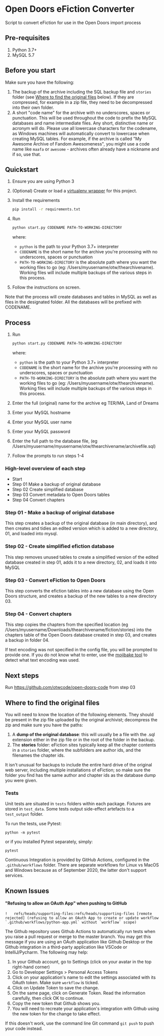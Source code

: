 # Open Doors eFiction Converter
Script to convert eFiction for use in the Open Doors import process

## Pre-requisites

1. Python 3.7+
1. MySQL 5.7

## Before you start
Make sure you have the following:
1. The backup of the archive including the SQL backup file and `stories` folder (see [Where to find the original files](#Where-to-find-the-original-files) below). 
If they are compressed, for example in a zip file, they need to be decompressed into their own folder.
1. A short "code name" for the archive with no underscores, spaces or punctuation. This will be used throughout the code to prefix the MySQL databases and name intermediate files. Any short, distinctive name or acronym will do. Please use all lowercase characters for the codename, as Windows machines will automatically convert to lowercase when creating MySQL tables.
For example, if the archive is called "My Awesome Archive of Fandom Awesomeness", you might use a code name like `maafa` or `awesome` - archives often already have a nickname and if so, use that.


## Quickstart

1. Ensure you are using Python 3
1. (Optional) Create or load a [virtualenv wrapper](https://packaging.python.org/guides/installing-using-pip-and-virtual-environments/#installing-virtualenv) for this project.
1. Install the requirements
    ```bash
    pip install -r requirements.txt
    ```
1. Run 
   ```bash
   python start.py CODENAME PATH-TO-WORKING-DIRECTORY
   ``` 
    where:
    
    - `python` is the path to your Python 3.7+ interpreter 
    - `CODENAME` is the short name for the archive you're processing with no underscores, spaces or punctuation
    - `PATH-TO-WORKING-DIRECTORY` is the absolute path where you want the working files to go (eg: /Users/myusername/otw/thearchivename). Working files will include multiple backups of the various steps in this process.
1. Follow the instructions on screen.

Note that the process will create databases and tables in MySQL as well as files in the designated folder. All the databases will be prefixed with CODENAME.


## Process

1. Run 
   ```bash
   python start.py CODENAME PATH-TO-WORKING-DIRECTORY
   ``` 
    where:
    
    - `python` is the path to your Python 3.7+ interpreter 
    - `CODENAME` is the short name for the archive you're processing with no underscores, spaces or punctuation
    - `PATH-TO-WORKING-DIRECTORY` is the absolute path where you want the working files to go (eg: /Users/myusername/otw/thearchivename). Working files will include multiple backups of the various steps in this process.

2. Enter the full (original) name for the archive eg TER/MA, Land of Dreams
3. Enter your MySQL hostname
4. Enter your MySQL user name
5. Enter your MySQL password
6. Enter the full path to the database file, (eg /Users/myusername/myusername/otw/thearchivename/archivefile.sql)
7. Follow the prompts to run steps 1-4

### High-level overview of each step
- Start
- Step 01 Make a backup of original database
- Step 02 Create simplified database  
- Step 03 Convert metadata to Open Doors tables     
- Step 04 Convert chapters


### Step 01 - Make a backup of original database

This step creates a backup of the original database (in main directory), and then creates and tidies an edited version which is added to a new directory, 01, and loaded into mysql. 

### Step 02 -  Create simplified efiction database  

This step removes unused tables to create a simplified version of the edited database created in step 01, adds it to a new directory, 02, and loads it into MySQL

### Step 03 - Convert eFiction to Open Doors

This step converts the efiction tables into a new database using the Open Doors structure, and creates a backup of the new tables to a new directory 03.

### Step 04 - Convert chapters

This step copies the chapters from the specified location (eg /Users/myusername/Downloads/thearchivename/fiction/stories) into the chapters table of the
Open Doors database created in step 03, and creates a backup in folder 04.

If text encoding was not specified in the config file, you will be prompted to provide one. If you do not know what to enter, use the [mojibake tool](https://github.com/otwcode/open-doors-mojibake)
to detect what text encoding was used.


##  Next steps
Run https://github.com/otwcode/open-doors-code from step 03


## Where to find the original files
You will need to know the location of the following elements. They should be present in the zip file uploaded by the original archivist; decompress the zip and make sure you have the paths:
1. A **dump of the original database**: this will usually be a file with the .sql extension either in the zip file or in the 
root of the folder in the backup.
1. The **stories** folder: eFiction sites typically keep all the chapter contents in a `stories` folder, where the subfolders
are author ids, and the filenames the chapter ids. 

It isn't unusual for backups to include the entire hard drive of the original web server, including multiple 
installations of eFiction; so make sure the folder you find has the same author and chapter ids as the database dump 
you were given.

### Tests
Unit tests are situated in `tests` folders within each package. Fixtures are stored in `test_data`. Some tests output side-effect artefacts to a `test_output` folder.

To run the tests, use Pytest:

```
python -m pytest
```

or if you installed Pytest separately, simply:

```
pytest
```

Continuous Integration is provided by GitHub Actions, configured in the `.github/workflows` folder. There are separate workflows for Linux vs MacOS and Windows because as of September 2020, the latter don't support services.

## Known Issues
#### "Refusing to allow an OAuth App" when pushing to GitHub
```
!	refs/heads/supporting-files:refs/heads/supporting-files	[remote rejected] (refusing to allow an OAuth App to create or update workflow `.github/workflows/python-app.yml` without `workflow` scope)
```
The Github repository uses Github Actions to automatically run tests when you raise a pull request or merge to the master branch. You may get this message if you are using an OAuth application like Github Desktop or the Github integration in a third-party application like VSCode or IntelliJ/Pycharm. The following may help:
1. In your Github account, go to Settings (click on your avatar in the top right-hand corner)
1. Go to Developer Settings > Personal Access Tokens
1. Click on your application's name to edit the settings associated with its OAuth token. Make sure `workflow` is ticked.
1. Click on Update Token to save the change.
1. On the same page, click on Generate Token. Read the information carefully, then click OK to continue.
1. Copy the new token that Github shows you.
1. You will need to recreate your application's integration with Github using the new token for the change to take effect.

If this doesn't work, use the command line Git command `git push` to push your code instead.
